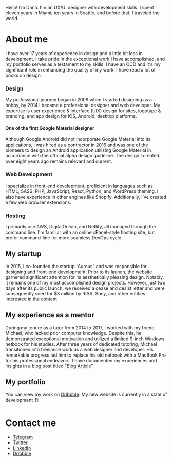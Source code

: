 Hello! I’m Dana. I'm an UX/UI designer with development skills. I spent eleven years in Miami, ten years in Seattle, and before that, I traveled the world.

# About me
I have over 17 years of experience in design and a little bit less in development. I take pride in the exceptional work I have accomplished, and my portfolio serves as a testament to my skills. I have an OCD and it's my significant role in enhancing the quality of my work. I have read a lot of books on design.

### Design
My professional journey began in 2009 when I started designing as a hobby, by 2014 I became a professional designer and web developer. My expertise is user experience & interface (UIX) design for sites, logotype & branding, and app design for iOS, Android, desktop platforms.

#### One of the first Google Material designer
Although Google Android did not incorporate Google Material into its applications, I was hired as a contractor in 2016 and was one of the pioneers to design an Android application utilizing Google Material in accordance with the official alpha design guideline. The design I created over eight years ago remains relevant and current.

### Web Development
I specialize in front-end development, proficient in languages such as HTML, SASS, PHP, JavaScript, React, Python, and WordPress theming. I also have experience in other engines like Shopify. Additionally, I’ve created a few web browser extensions. 

### Hosting
I primarily use AWS, DigitalOcean, and Netlify, all managed through the command line. I'm familiar with an online cPanel-style hosting site, but prefer command-line for more seamless DevOps cycle.

## My startup
In 2015, I co-founded the startup “Aurous” and was responsible for designing and front-end development. Prior to its launch, the website garnered significant attention for its aesthetically pleasing design. Notably, it remains one of my most accomplished design projects. However, just two days after its public launch, we received a cease and desist letter and were subsequently sued for $3 million by RIAA, Sony, and other entities interested in the content

## My experience as a mentor
During my tenure as a tutor from 2014 to 2017, I worked with my friend Michael, who lacked prior computer knowledge. Despite this, he demonstrated exceptional motivation and utilized a limited 9-inch Windows netbook for his studies. After three years of dedicated tutoring, Michael transitioned into freelance work as a web designer and developer. His remarkable progress led him to replace his old netbook with a MacBook Pro for his professional endeavors. I have documented my experiences and insights in a blog post titled “[Blog Article](https://medium.com/@dmxt/mentoring-a-student-who-is-a-computer-casual-to-a-designer-front-end-developer-79cb16afc42f)”. 

## My portfolio
You can view my work on [Dribbble](https://dribbble.com/dmxt).
My new website is currently in a state of development 🏗️

# Contact me
* [Telegram](https://t.me/dmxtme)
* [Twitter](https://x.com/dmxt)
* [LinkedIn](https://linkedin.com/dmxt)
* [Dribbble](https://dribbble.com/dmxt) 
